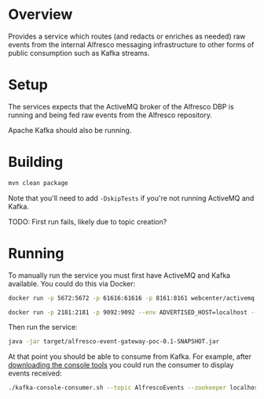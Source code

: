 # Overview

Provides a service which routes (and redacts or enriches as needed) raw events from the internal Alfresco messaging infrastructure to other forms of public consumption such as Kafka streams.

# Setup

The services expects that the ActiveMQ broker of the Alfresco DBP is running and being fed raw events from the Alfresco repository.

Apache Kafka should also be running.

# Building

```bash
mvn clean package
```

Note that you'll need to add `-DskipTests` if you're not running ActiveMQ and Kafka.

TODO: First run fails, likely due to topic creation?

# Running

To manually run the service you must first have ActiveMQ and Kafka available.  You could do this via Docker:

```bash
docker run -p 5672:5672 -p 61616:61616 -p 8161:8161 webcenter/activemq
```

```bash
docker run -p 2181:2181 -p 9092:9092 --env ADVERTISED_HOST=localhost --env ADVERTISED_PORT=9092 spotify/kafka
```

Then run the service:

```bash
java -jar target/alfresco-event-gateway-poc-0.1-SNAPSHOT.jar
```

At that point you should be able to consume from Kafka.  For example, after [downloading the console tools](https://kafka.apache.org/downloads) you could run the consumer to display events received:

```bash
./kafka-console-consumer.sh --topic AlfrescoEvents --zookeeper localhost:2181
```
